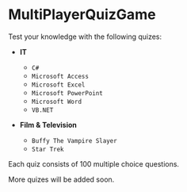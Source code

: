 # MultiPlayerQuizGame

Test your knowledge with the following quizes:

* **IT**
  - `C#`
  - `Microsoft Access`
  - `Microsoft Excel`
  - `Microsoft PowerPoint`
  - `Microsoft Word`
  - `VB.NET`

* **Film & Television**
  - `Buffy The Vampire Slayer`
  - `Star Trek`

Each quiz consists of 100 multiple choice questions.

More quizes will be added soon.
